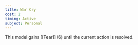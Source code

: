 ```yaml
---
title: War Cry
cost: 2
timing: Active
subject: Personal
---
```

This model gains [[Fear]] (6) until the current action is resolved.